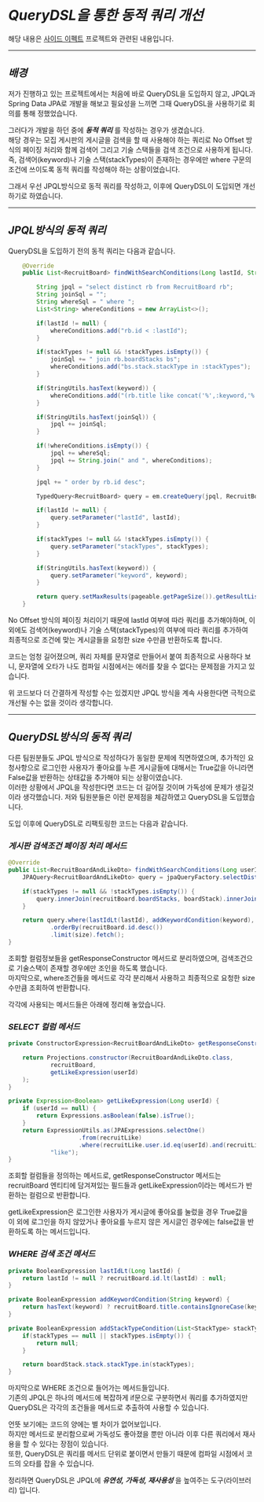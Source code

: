 # **_QueryDSL을 통한 동적 쿼리 개선_**

해당 내용은 [사이드 이펙트](https://github.com/Side-Effect-Team/side-effect-backend) 프로젝트와 관련된 내용입니다.

---

## **_배경_**

저가 진행하고 있는 프로젝트에서는 처음에 바로 QueryDSL을 도입하지 않고, JPQL과 Spring Data JPA로 개발을 해보고 필요성을 느끼면 그때 QueryDSL을 사용하기로 회의를 통해 정했었습니다.

그러다가 개발을 하던 중에 **_동적 쿼리_** 를 작성하는 경우가 생겼습니다.  
해당 경우는 모집 게시판의 게시글을 검색을 할 때 사용해야 하는 쿼리로 No Offset 방식의 페이징 처리와 함께 검색어 그리고 기술 스택들을 검색 조건으로 사용하게 됩니다.  
즉, 검색어(keyword)나 기술 스택(stackTypes)이 존재하는 경우에만 where 구문의 조건에 쓰이도록 동적 쿼리를 작성해야 하는 상황이었습니다.

그래서 우선 JPQL방식으로 동적 쿼리를 작성하고, 이후에 QueryDSL이 도입되면 개선하기로 하였습니다.

---

## **_JPQL방식의 동적 쿼리_**

QueryDSL을 도입하기 전의 동적 쿼리는 다음과 같습니다.

```java
    @Override
    public List<RecruitBoard> findWithSearchConditions(Long lastId, String keyword, List<StackType> stackTypes, Pageable pageable) {

        String jpql = "select distinct rb from RecruitBoard rb";
        String joinSql = "";
        String whereSql = " where ";
        List<String> whereConditions = new ArrayList<>();

        if(lastId != null) {
            whereConditions.add("rb.id < :lastId");
        }

        if(stackTypes != null && !stackTypes.isEmpty()) {
            joinSql += " join rb.boardStacks bs";
            whereConditions.add("bs.stack.stackType in :stackTypes");
        }

        if(StringUtils.hasText(keyword)) {
            whereConditions.add("(rb.title like concat('%',:keyword,'%') or rb.contents like concat('%',:keyword,'%'))");
        }

        if(StringUtils.hasText(joinSql)) {
            jpql += joinSql;
        }

        if(!whereConditions.isEmpty()) {
            jpql += whereSql;
            jpql += String.join(" and ", whereConditions);
        }

        jpql += " order by rb.id desc";

        TypedQuery<RecruitBoard> query = em.createQuery(jpql, RecruitBoard.class);

        if(lastId != null) {
            query.setParameter("lastId", lastId);
        }

        if(stackTypes != null && !stackTypes.isEmpty()) {
            query.setParameter("stackTypes", stackTypes);
        }

        if(StringUtils.hasText(keyword)) {
            query.setParameter("keyword", keyword);
        }

        return query.setMaxResults(pageable.getPageSize()).getResultList();
    }
```

No Offset 방식의 페이징 처리이기 때문에 lastId 여부에 따라 쿼리를 추가해야하며, 이 외에도 검색어(keyword)나 기술 스택(stackTypes)의 여부에 따라 쿼리를 추가하여 최종적으로 조건에 맞는 게시글들을 요청한 size 수만큼 반환하도록 합니다.

코드는 엄청 길어졌으며, 쿼리 자체를 문자열로 만들어서 붙여 최종적으로 사용하다 보니, 문자열에 오타가 나도 컴파일 시점에서는 에러를 찾을 수 없다는 문제점을 가지고 있습니다.

위 코드보다 더 간결하게 작성할 수는 있겠지만 JPQL 방식을 계속 사용한다면 극적으로 개선될 수는 없을 것이라 생각합니다.

---

## **_QueryDSL방식의 동적 쿼리_**

다른 팀원분들도 JPQL 방식으로 작성하다가 동일한 문제에 직면하였으며, 추가적인 요청사항으로 로그인한 사용자가 좋아요를 누른 게시글들에 대해서는 True값을 아니라면 False값을 반환하는 상태값을 추가해야 되는 상황이였습니다.  
이러한 상황에서 JPQL을 작성한다면 코드는 더 길어질 것이며 가독성에 문제가 생길것이라 생각했습니다. 저와 팀원분들은 이런 문제점을 체감하였고 QueryDSL을 도입했습니다.

도입 이후에 QueryDSL로 리팩토링한 코드는 다음과 같습니다.

### **_게시판 검색조건 페이징 처리 메서드_**

```java
@Override
public List<RecruitBoardAndLikeDto> findWithSearchConditions(Long userId, Long lastId, String keyword, List<StackType> stackTypes, Integer size) {
    JPAQuery<RecruitBoardAndLikeDto> query = jpaQueryFactory.selectDistinct(getResponseConstructor(userId)).from(recruitBoard);

    if(stackTypes != null && !stackTypes.isEmpty()) {
        query.innerJoin(recruitBoard.boardStacks, boardStack).innerJoin(boardStack.stack, stack);
    }

    return query.where(lastIdLt(lastId), addKeywordCondition(keyword), addStackTypeCondition(stackTypes))
            .orderBy(recruitBoard.id.desc())
            .limit(size).fetch();
}
```

조회할 컬럼정보들을 getResponseConstructor 메서드로 분리하였으며, 검색조건으로 기술스택이 존재할 경우에만 조인을 하도록 했습니다.  
마지막으로, where조건들을 메서드로 각각 분리해서 사용하고 최종적으로 요청한 size 수만큼 조회하여 반환합니다.

각각에 사용되는 메서드들은 아래에 정리해 놓았습니다.

### **_SELECT 컬럼 메서드_**

```java
private ConstructorExpression<RecruitBoardAndLikeDto> getResponseConstructor(Long userId) {

    return Projections.constructor(RecruitBoardAndLikeDto.class,
            recruitBoard,
            getLikeExpression(userId)
    );
}

private Expression<Boolean> getLikeExpression(Long userId) {
    if (userId == null) {
        return Expressions.asBoolean(false).isTrue();
    }
    return ExpressionUtils.as(JPAExpressions.selectOne()
                    .from(recruitLike)
                    .where(recruitLike.user.id.eq(userId).and(recruitLike.recruitBoard.id.eq(recruitBoard.id))).limit(1).isNotNull(),
            "like");
}
```

조회할 컬럼들을 정의하는 메서드로, getResponseConstructor 메서드는 recruitBoard 엔티티에 담겨져있는 필드들과 getLikeExpression이라는 메서드가 반환하는 컬럼으로 반환합니다.

getLikeExpression은 로그인한 사용자가 게시글에 좋아요를 눌렀을 경우 True값을 이 외에 로그인을 하지 않았거나 좋아요를 누르지 않은 게시글인 경우에는 false값을 반환하도록 하는 메서드입니다.

### **_WHERE 검색 조건 메서드_**

```java
private BooleanExpression lastIdLt(Long lastId) {
    return lastId != null ? recruitBoard.id.lt(lastId) : null;
}

private BooleanExpression addKeywordCondition(String keyword) {
    return hasText(keyword) ? recruitBoard.title.containsIgnoreCase(keyword).or(recruitBoard.contents.containsIgnoreCase(keyword)) : null;
}

private BooleanExpression addStackTypeCondition(List<StackType> stackTypes) {
    if(stackTypes == null || stackTypes.isEmpty()) {
        return null;
    }

    return boardStack.stack.stackType.in(stackTypes);
}
```

마지막으로 WHERE 조건으로 들어가는 메서드들입니다.  
기존의 JPQL은 하나의 메서드에 복잡하게 if문으로 구분하면서 쿼리를 추가하였지만 QueryDSL은 각각의 조건들을 메서드로 추출하여 사용할 수 있습니다.

언뜻 보기에는 코드의 양에는 별 차이가 없어보입니다.  
하지만 메서드로 분리함으로써 가독성도 좋아졌을 뿐만 아니라 이후 다른 쿼리에서 재사용을 할 수 있다는 장점이 있습니다.  
또한, QueryDSL은 쿼리를 메서드 단위로 붙이면서 만들기 때문에 컴파일 시점에서 코드의 오타를 잡을 수 있습니다.

정리하면 QueryDSL은 JPQL에 **_유연성, 가독성, 재사용성_** 을 높여주는 도구(라이브러리) 입니다.

